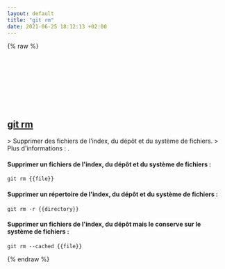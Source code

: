 ```yaml
---
layout: default
title: "git rm"
date: 2021-06-25 18:12:13 +02:00
---
```

{% raw %}
<h2 id="git-rm">
  <a href="/fr/common/git-rm.html">git rm</a> <a href="#git-rm"><svg class="icon">
    <use href="/assets/images/unicode_sprite.svg#link" />
  </svg></a>
</h2>
> Supprimer des fichiers de l'index, du dépôt et du système de fichiers.
> Plus d'informations : <https://git-scm.com/docs/git-rm>.

#### Supprimer un fichiers de l'index, du dépôt et du système de fichiers :
```shell
git rm {{file}}
```
#### Supprimer un répertoire de l'index, du dépôt et du système de fichiers :
```shell
git rm -r {{directory}}
```
#### Supprimer un fichiers de l'index, du dépôt mais le conserve sur le système de fichiers :
```shell
git rm --cached {{file}}
```
{% endraw %}